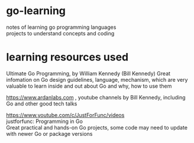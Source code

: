 # go-learning

notes of learning go programming languages  
projects to understand concepts and coding 

# learning resources used 
Ultimate Go Programming, by William Kennedy (Bill Kennedy)
Great infomation on Go design guidelines, language, mechanism, which are very valuable to learn inside and out about Go and why, how to use them 


https://www.ardanlabs.com , youtube channels by Bill Kennedy, including Go and other good tech talks  


https://www.youtube.com/c/JustForFunc/videos  
justforfunc: Programming in Go  
Great practical and hands-on Go projects, some code may need to update with newer Go or package versions   





